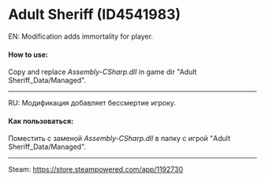 # Adult Sheriff (ID4541983)

EN: Modification adds immortality for player.

#### How to use:

Copy and replace *Assembly-CSharp.dll* in game dir "Adult Sheriff_Data/Managed".

---

RU: Модификация добавляет бессмертие игроку.

#### Как пользоваться:

Поместить с заменой *Assembly-CSharp.dll* в папку с игрой "Adult Sheriff_Data/Managed".

---

Steam: https://store.steampowered.com/app/1192730
